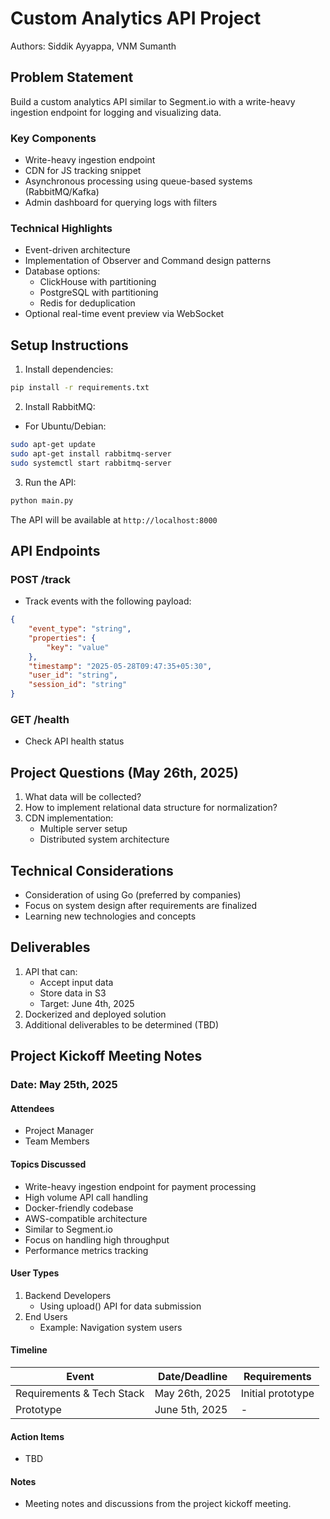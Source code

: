 # Custom Analytics API Project
Authors: Siddik Ayyappa, VNM Sumanth
## Problem Statement
Build a custom analytics API similar to Segment.io with a write-heavy ingestion endpoint for logging and visualizing data.

### Key Components
- Write-heavy ingestion endpoint
- CDN for JS tracking snippet
- Asynchronous processing using queue-based systems (RabbitMQ/Kafka)
- Admin dashboard for querying logs with filters

### Technical Highlights
- Event-driven architecture
- Implementation of Observer and Command design patterns
- Database options:
  - ClickHouse with partitioning
  - PostgreSQL with partitioning
  - Redis for deduplication
- Optional real-time event preview via WebSocket

## Setup Instructions

1. Install dependencies:
```bash
pip install -r requirements.txt
```

2. Install RabbitMQ:
- For Ubuntu/Debian:
```bash
sudo apt-get update
sudo apt-get install rabbitmq-server
sudo systemctl start rabbitmq-server
```

3. Run the API:
```bash
python main.py
```

The API will be available at `http://localhost:8000`

## API Endpoints

### POST /track
- Track events with the following payload:
```json
{
    "event_type": "string",
    "properties": {
        "key": "value"
    },
    "timestamp": "2025-05-28T09:47:35+05:30",
    "user_id": "string",
    "session_id": "string"
}
```

### GET /health
- Check API health status

## Project Questions (May 26th, 2025)
1. What data will be collected?
2. How to implement relational data structure for normalization?
3. CDN implementation:
   - Multiple server setup
   - Distributed system architecture

## Technical Considerations
- Consideration of using Go (preferred by companies)
- Focus on system design after requirements are finalized
- Learning new technologies and concepts

## Deliverables
1. API that can:
   - Accept input data
   - Store data in S3
   - Target: June 4th, 2025
2. Dockerized and deployed solution
3. Additional deliverables to be determined (TBD)

## Project Kickoff Meeting Notes
### Date: May 25th, 2025

#### Attendees
- Project Manager
- Team Members

#### Topics Discussed
- Write-heavy ingestion endpoint for payment processing
- High volume API call handling
- Docker-friendly codebase
- AWS-compatible architecture
- Similar to Segment.io
- Focus on handling high throughput
- Performance metrics tracking

#### User Types
1. Backend Developers
   - Using upload() API for data submission
2. End Users
   - Example: Navigation system users

#### Timeline
| Event | Date/Deadline | Requirements |
|-------|---------------|--------------|
| Requirements & Tech Stack | May 26th, 2025 | Initial prototype |
| Prototype | June 5th, 2025 | - |

#### Action Items
- TBD

#### Notes
- Meeting notes and discussions from the project kickoff meeting.





